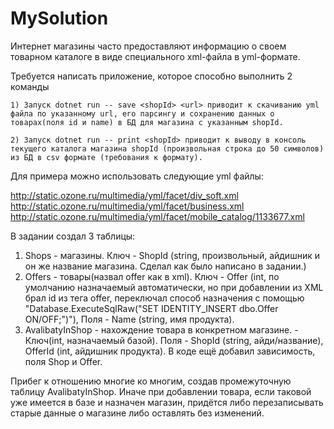 # MySolution
Интернет магазины часто предоставляют информацию о своем товарном каталоге в виде специального xml-файла в yml-формате.

Требуется написать приложение, которое способно выполнить 2 команды

    1) Запуск dotnet run -- save <shopId> <url> приводит к скачиванию yml файла по указанному url, его парсингу и сохранению данных о товарах(поля id и name) в БД для магазина с указанным shopId.

    2) Запуск dotnet run -- print <shopId> приводит к выводу в консоль текущего каталога магазина shopId (произвольная строка до 50 символов) из БД в csv формате (требования к формату).

Для примера можно использовать следующие yml файлы:

http://static.ozone.ru/multimedia/yml/facet/div_soft.xml
http://static.ozone.ru/multimedia/yml/facet/business.xml
http://static.ozone.ru/multimedia/yml/facet/mobile_catalog/1133677.xml


В задании создал 3 таблицы:
1. Shops - магазины. Ключ - ShopId (string, произвольный, айдишник и он же название магазина. Сделал как было написано в задании.)
2. Offers - товары(назвал offer как в xml). Ключ - Offer (int, по умолчанию назначаемый автоматически, но при добавлении из XML брал id из тега offer, переключал способ назначения с помощью "Database.ExecuteSqlRaw("SET IDENTITY_INSERT dbo.Offer ON/OFF;")"), Поля - Name (string, имя продукта).
3. AvalibatyInShop - нахождение товара в конкретном магазине. - Ключ(int, назначаемый базой). Поля - ShopId (string, айди/название), OfferId (int, айдишник продукта). В коде ещё добавил зависимость, поля Shop и Offer.

Прибег к отношению многие ко многим, создав промежуточную таблицу AvalibatyInShop. Иначе при добавлении товара, если таковой уже имеется в базе и назначен магазин, придётся либо перезаписывать старые данные о магазине либо оставлять без изменений.
